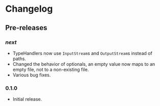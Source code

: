 # Changelog

## Pre-releases

### _next_

- TypeHandlers now use `InputStream`s and `OutputStream`s instead of paths.
- Changed the behavior of optionals, an empty value now maps to an empty
  file, not to a non-existing file.
- Various bug fixes.

### 0.1.0

- Initial release.
